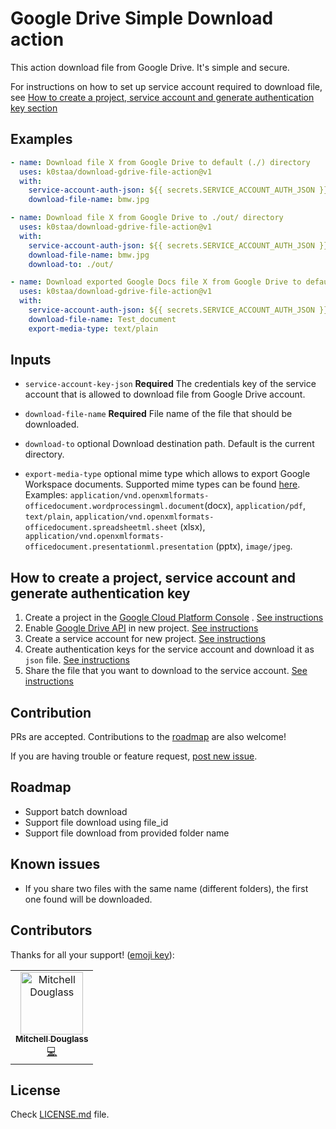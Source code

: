 # Google Drive Simple Download action

This action download file from Google Drive. It's simple and secure.

For instructions on how to set up service account required to download file,
see [How to create a project, service account and generate authentication key section](#How-to-create-a-project,-service-account-and-generate-authentication-key)

## Examples

```yaml
- name: Download file X from Google Drive to default (./) directory
  uses: k0staa/download-gdrive-file-action@v1
  with:
    service-account-auth-json: ${{ secrets.SERVICE_ACCOUNT_AUTH_JSON }}
    download-file-name: bmw.jpg
```

```yaml
- name: Download file X from Google Drive to ./out/ directory
  uses: k0staa/download-gdrive-file-action@v1
  with:
    service-account-auth-json: ${{ secrets.SERVICE_ACCOUNT_AUTH_JSON }}
    download-file-name: bmw.jpg
    download-to: ./out/
```

```yaml
- name: Download exported Google Docs file X from Google Drive to default (./) directory
  uses: k0staa/download-gdrive-file-action@v1
  with:
    service-account-auth-json: ${{ secrets.SERVICE_ACCOUNT_AUTH_JSON }}
    download-file-name: Test_document
    export-media-type: text/plain
```

## Inputs

- `service-account-key-json` **Required** The credentials key of the service account that is allowed to download file
  from Google Drive account.

- `download-file-name` **Required** File name of the file that should be downloaded.

- `download-to` optional Download destination path. Default is the current directory.

- `export-media-type` optional mime type which allows to export Google Workspace documents. Supported mime types can be
  found [here](https://developers.google.com/drive/api/guides/ref-export-formats).
  Examples: `application/vnd.openxmlformats-officedocument.wordprocessingml.document`(docx),
  `application/pdf`, `text/plain`, `application/vnd.openxmlformats-officedocument.spreadsheetml.sheet` (xlsx),
  `application/vnd.openxmlformats-officedocument.presentationml.presentation` (pptx), `image/jpeg`.

## How to create a project, service account and generate authentication key

1. Create a project in the [Google Cloud Platform Console](https://console.cloud.google.com/)
   . [See instructions](instructions/CREATE_PROJECT.md)
2. Enable [Google Drive API](https://developers.google.com/drive/api/v3/enable-drive-api) in new
   project. [See instructions](instructions/ENABLE_API.md)
3. Create a service account for new project. [See instructions](instructions/CREATE_SERVICE_ACCOUNT.md)
4. Create authentication keys for the service account and download it as `json`
   file. [See instructions](instructions/CREATE_AUTH_KEY.md)
5. Share the file that you want to download to the service account. [See instructions](instructions/SHARE_FILE.md)

## Contribution

PRs are accepted. Contributions to the [roadmap](#roadmap) are also welcome!

If you are having trouble or feature
request, [post new issue](https://github.com/k0staa/download-gdrive-file-action/issues/new).

## Roadmap

- Support batch download
- Support file download using file_id
- Support file download from provided folder name

## Known issues

- If you share two files with the same name (different folders), the first one found will be downloaded.

## Contributors
Thanks for all your support! ([emoji key](https://allcontributors.org/docs/en/emoji-key)):

<!-- ALL-CONTRIBUTORS-LIST:START - Do not remove or modify this section -->
<!-- prettier-ignore-start -->
<!-- markdownlint-disable -->
<table>
  <tbody>
    <tr>
      <td align="center"><a href="https://github.com/mitrydoug"><img src="https://avatars.githubusercontent.com/u/8142157?v=4" width="100px;" alt="Mitchell Douglass"/><br /><sub><b>Mitchell Douglass</b></sub></a><br /><a href="https://github.com/all-contributors/all-contributors/commits?author=tbenning" title="Code">💻</a> </td>
    </tr>

  </tbody>
</table>

<!-- markdownlint-restore -->
<!-- prettier-ignore-end -->

<!-- ALL-CONTRIBUTORS-LIST:END -->

## License

Check [LICENSE.md](LICENSE.md) file.
